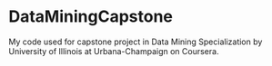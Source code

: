 # DataMiningCapstone
My code used for capstone project in Data Mining Specialization by University of Illinois at Urbana-Champaign on Coursera.
